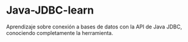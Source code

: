 # Java-JDBC-learn
Aprendizaje sobre conexión a bases de datos con la API de Java JDBC, conociendo completamente la herramienta.
